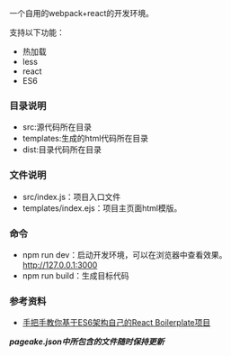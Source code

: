 一个自用的webpack+react的开发环境。

支持以下功能：

* 热加载
* less
* react
* ES6

### 目录说明

* src:源代码所在目录
* templates:生成的html代码所在目录
* dist:目录代码所在目录

### 文件说明

* src/index.js：项目入口文件
* templates/index.ejs：项目主页面html模版。

### 命令

* npm run dev：启动开发环境，可以在浏览器中查看效果。<http://127.0.0.1:3000>
* npm run build：生成目标代码

### 参考资料

* [手把手教你基于ES6架构自己的React Boilerplate项目](https://segmentfault.com/a/1190000005037309)

***pageake.json中所包含的文件随时保持更新***
